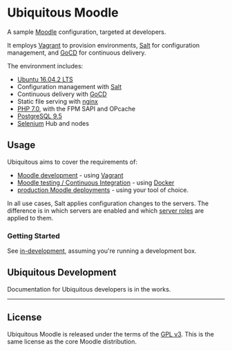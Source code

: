 # Ubiquitous Moodle

A sample [Moodle](https://moodle.org) configuration, targeted at developers.

It employs [Vagrant](https://www.vagrantup.com) to provision environments, [Salt](https://docs.saltstack.com/en/getstarted/) for configuration management, and [GoCD](https://www.gocd.io/) for continuous delivery.

The environment includes:

* [Ubuntu 16.04.2 LTS](https://www.ubuntu.com/)
* Configuration management with [Salt](https://docs.saltstack.com/en/getstarted/)
* Continuous delivery with [GoCD](https://www.gocd.io/)
* Static file serving with [nginx](http://nginx.org/)
* [PHP 7.0](http://php.net/), with the FPM SAPI and OPcache
* [PostgreSQL 9.5](http://www.postgresql.org/)
* [Selenium](http://www.seleniumhq.org/) Hub and nodes

## Usage

Ubiquitous aims to cover the requirements of:
* [Moodle development](docs/using/in-development.md) - using [Vagrant](https://www.vagrantup.com/)
* [Moodle testing / Continuous Integration](docs/using/in-test.md) - using [Docker](https://www.docker.com/)
* [production Moodle deployments](docs/using/in-production.md) - using your tool of choice.

In all use cases, Salt applies configuration changes to the servers. The difference is in which servers are enabled and which [server roles](docs/roles.md) are applied to them.

### Getting Started
See [in-development](docs/using/in-development.md), assuming you're running a development box.

## Ubiquitous Development

Documentation for Ubiquitous developers is in the works.

* * *

## License

Ubiquitous Moodle is released under the terms of the [GPL v3](LICENSE.md). This is the same license as the core Moodle distribution.

